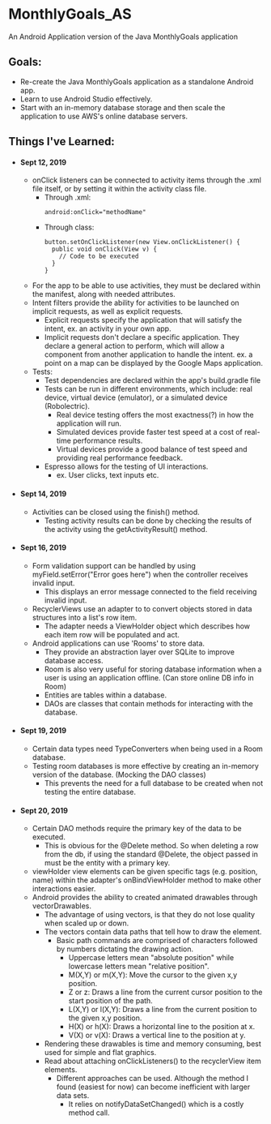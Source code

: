 # MonthlyGoals_AS
An Android Application version of the Java MonthlyGoals application

## Goals:
  - Re-create the Java MonthlyGoals application as a standalone Android app. 
  - Learn to use Android Studio effectively. 
  - Start with an in-memory database storage and then scale the application to use AWS's online database servers.
  
## Things I've Learned:
  - #### Sept 12, 2019
    - onClick listeners can be connected to activity items through the .xml file itself, or by setting it within the activity class file.
      - Through .xml:
        ```
        android:onClick="methodName"
        ```
      - Through class:
        ```
        button.setOnClickListener(new View.onClickListener() {
          public void onClick(View v) {
            // Code to be executed
          }
        }
        ```
    - For the app to be able to use activities, they must be declared within the manifest, along with needed attributes.
    - Intent filters provide the ability for activities to be launched on implicit requests, as well as explicit requests.
      - Explicit requests specify the application that will satisfy the intent, ex. an activity in your own app.
      - Implicit requests don't declare a specific application. They declare a general action to perform, which will allow a component from another application to handle the intent. ex. a point on a map can be displayed by the Google Maps application.
    - Tests:
      - Test dependencies are declared within the app's build.gradle file
      - Tests can be run in different environments, which include: real device, virtual device (emulator), or a simulated device (Robolectric).
        - Real device testing offers the most exactness(?) in how the application will run.
        - Simulated devices provide faster test speed at a cost of real-time performance results.
        - Virtual devices provide a good balance of test speed and providing real performance feedback.
      - Espresso allows for the testing of UI interactions.
        - ex. User clicks, text inputs etc.

  - #### Sept 14, 2019
    - Activities can be closed using the finish() method.
      - Testing activity results can be done by checking the results of the activity using the getActivityResult() method.
      
  - #### Sept 16, 2019
    - Form validation support can be handled by using myField.setError("Error goes here") when the controller receives invalid input.
      - This displays an error message connected to the field receiving invalid input.
    - RecyclerViews use an adapter to to convert objects stored in data structures into a list's row item.
      - The adapter needs a ViewHolder object which describes how each item row will be populated and act.
    - Android applications can use 'Rooms' to store data.
      - They provide an abstraction layer over SQLite to improve database access.
      - Room is also very useful for storing database information when a user is using an application offline. (Can store online DB info in Room)
      - Entities are tables within a database.
      - DAOs are classes that contain methods for interacting with the database.
      
  - #### Sept 19, 2019
    - Certain data types need TypeConverters when being used in a Room database.
    - Testing room databases is more effective by creating an in-memory version of the database. (Mocking the DAO classes)
      - This prevents the need for a full database to be created when not testing the entire database.
      
  - #### Sept 20, 2019
    - Certain DAO methods require the primary key of the data to be executed.
      - This is obvious for the @Delete method. So when deleting a row from the db, if using the standard @Delete, the object passed in must be the entity with a primary key.
    - viewHolder view elements can be given specific tags (e.g. position, name) within the adapter's onBindViewHolder method to make other interactions easier.
    - Android provides the ability to created animated drawables through vectorDrawables.
      - The advantage of using vectors, is that they do not lose quality when scaled up or down.
      - The vectors contain data paths that tell how to draw the element.
        - Basic path commands are comprised of characters followed by numbers dictating the drawing action.
            - Uppercase letters mean "absolute position" while lowercase letters mean "relative position".
            - M(X,Y) or m(X,Y): Move the cursor to the given x,y position.
            - Z or z: Draws a line from the current cursor position to the start position of the path.
            - L(X,Y) or l(X,Y): Draws a line from the current position to the given x,y position.
            - H(X) or h(X): Draws a horizontal line to the position at x.
            - V(X) or v(X): Draws a vertical line to the position at y.
      - Rendering these drawables is time and memory consuming, best used for simple and flat graphics.
      - Read about attaching onClickListeners() to the recyclerView item elements.
        - Different approaches can be used. Although the method I found (easiest for now) can become inefficient with larger data sets.
          - It relies on notifyDataSetChanged() which is a costly method call.
      
      